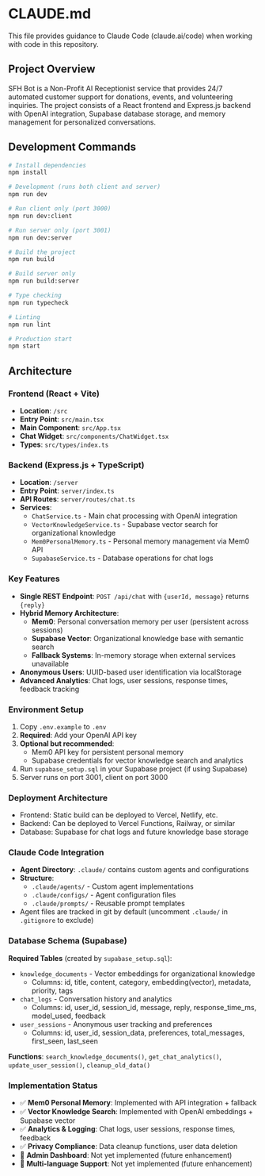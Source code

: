 # CLAUDE.md

This file provides guidance to Claude Code (claude.ai/code) when working with code in this repository.

## Project Overview

SFH Bot is a Non-Profit AI Receptionist service that provides 24/7 automated customer support for donations, events, and volunteering inquiries. The project consists of a React frontend and Express.js backend with OpenAI integration, Supabase database storage, and memory management for personalized conversations.

## Development Commands

```bash
# Install dependencies
npm install

# Development (runs both client and server)
npm run dev

# Run client only (port 3000)
npm run dev:client

# Run server only (port 3001)
npm run dev:server

# Build the project
npm run build

# Build server only
npm run build:server

# Type checking
npm run typecheck

# Linting
npm run lint

# Production start
npm start
```

## Architecture

### Frontend (React + Vite)
- **Location**: `/src`
- **Entry Point**: `src/main.tsx`
- **Main Component**: `src/App.tsx`
- **Chat Widget**: `src/components/ChatWidget.tsx`
- **Types**: `src/types/index.ts`

### Backend (Express.js + TypeScript)
- **Location**: `/server`
- **Entry Point**: `server/index.ts`
- **API Routes**: `server/routes/chat.ts`
- **Services**:
  - `ChatService.ts` - Main chat processing with OpenAI integration
  - `VectorKnowledgeService.ts` - Supabase vector search for organizational knowledge
  - `Mem0PersonalMemory.ts` - Personal memory management via Mem0 API
  - `SupabaseService.ts` - Database operations for chat logs

### Key Features
- **Single REST Endpoint**: `POST /api/chat` with `{userId, message}` returns `{reply}`
- **Hybrid Memory Architecture**:
  - **Mem0**: Personal conversation memory per user (persistent across sessions)
  - **Supabase Vector**: Organizational knowledge base with semantic search
  - **Fallback Systems**: In-memory storage when external services unavailable
- **Anonymous Users**: UUID-based user identification via localStorage
- **Advanced Analytics**: Chat logs, user sessions, response times, feedback tracking

### Environment Setup
1. Copy `.env.example` to `.env`
2. **Required**: Add your OpenAI API key
3. **Optional but recommended**: 
   - Mem0 API key for persistent personal memory
   - Supabase credentials for vector knowledge search and analytics
4. Run `supabase_setup.sql` in your Supabase project (if using Supabase)
5. Server runs on port 3001, client on port 3000

### Deployment Architecture
- Frontend: Static build can be deployed to Vercel, Netlify, etc.
- Backend: Can be deployed to Vercel Functions, Railway, or similar
- Database: Supabase for chat logs and future knowledge base storage

### Claude Code Integration
- **Agent Directory**: `.claude/` contains custom agents and configurations
- **Structure**:
  - `.claude/agents/` - Custom agent implementations
  - `.claude/configs/` - Agent configuration files  
  - `.claude/prompts/` - Reusable prompt templates
- Agent files are tracked in git by default (uncomment `.claude/` in `.gitignore` to exclude)

### Database Schema (Supabase)
**Required Tables** (created by `supabase_setup.sql`):
- `knowledge_documents` - Vector embeddings for organizational knowledge
  - Columns: id, title, content, category, embedding(vector), metadata, priority, tags
- `chat_logs` - Conversation history and analytics
  - Columns: id, user_id, session_id, message, reply, response_time_ms, model_used, feedback
- `user_sessions` - Anonymous user tracking and preferences  
  - Columns: id, user_id, session_data, preferences, total_messages, first_seen, last_seen

**Functions**: `search_knowledge_documents()`, `get_chat_analytics()`, `update_user_session()`, `cleanup_old_data()`

### Implementation Status
- ✅ **Mem0 Personal Memory**: Implemented with API integration + fallback
- ✅ **Vector Knowledge Search**: Implemented with OpenAI embeddings + Supabase vector
- ✅ **Analytics & Logging**: Chat logs, user sessions, response times, feedback
- ✅ **Privacy Compliance**: Data cleanup functions, user data deletion
- 🔄 **Admin Dashboard**: Not yet implemented (future enhancement)
- 🔄 **Multi-language Support**: Not yet implemented (future enhancement)